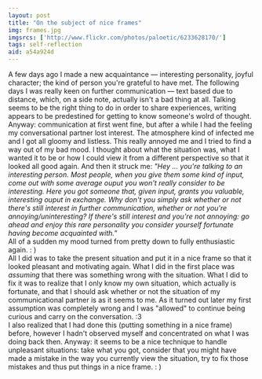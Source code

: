 ```yaml
---
layout: post
title: "On the subject of nice frames"
img: frames.jpg
imgsrcs: ['http://www.flickr.com/photos/paloetic/6233628170/']
tags: self-reflection
aid: a54a924d
---
```


A few days ago I made a new acquaintance — interesting personality, joyful character; the kind of person you're grateful to have met. The following days I was really keen on further communication — text based due to distance, which, on a side note, actually isn't a bad thing at all. Talking seems to be the right thing to do in order to share experiences, writing appears to be predestined for getting to know someone's wolrd of thought. Anyway: communication at first went fine, but after a while I had the feeling my conversational partner lost interest. The atmosphere kind of infected me and I got all gloomy and listless. This really annoyed me and I tried to find a way out of my bad mood. I thought about what the situation was, what I wanted it to be or how I could view it from a different perspective so that it looked all good again. And then it struck me: *"Hey ... you're talking to an interesting person. Most people, when you give them some kind of input, come out with some average ouput you won't really consider to be interesting. Here you got someone that, given input, grants you valuable, interesting ouput in exchange. Why don't you simply ask whether or not there's still interest in further communication, whether or not you're annoying/uninteresting? If there's still interest and you're not annoying: go ahead and enjoy this rare personality you consider yourself fortunate having become acquainted with."*  
All of a sudden my mood turned from pretty down to fully enthusiastic again. : )  
All I did was to take the present situation and put it in a nice frame so that it looked pleasant and motivating again. What I did in the first place was *assuming* that there was something wrong with the situation. What I did to fix it was to realize that I only know my own situation, which actually is fortunate, and that I should ask whether or not the situation of my communicational partner is as it seems to me. As it turned out later my first assumption was completely wrong and I was "allowed" to continue being curious and carry on the conversation. :3  
I also realized that I had done this (putting something in a nice frame) before, however I hadn't observed myself and concentrated on what I was doing back then. Anyway: it seems to be a nice technique to handle unpleasant situations: take what you got, consider that you might have made a mistake in the way you currently view the situation, try to fix those mistakes and thus put things in a nice frame. : )
